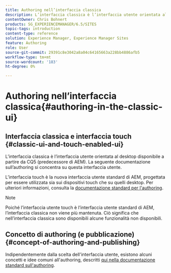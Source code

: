 ```yaml
---
title: Authoring nell’interfaccia classica
description: L’interfaccia classica è l’interfaccia utente orientata al desktop disponibile a partire da CQ5. La seguente documentazione sull’authoring si concentra su questa interfaccia utente. L’interfaccia touch è la nuova interfaccia utente standard di AEM, progettata per essere utilizzata sia sui dispositivi touch che su quelli desktop. Per ulteriori informazioni, consulta la documentazione standard sull’authoring.
contentOwner: Chris Bohnert
products: SG_EXPERIENCEMANAGER/6.5/SITES
topic-tags: introduction
content-type: reference
solution: Experience Manager, Experience Manager Sites
feature: Authoring
role: User
source-git-commit: 29391c8e3042a8a04c64165663a228bb4886afb5
workflow-type: tm+mt
source-wordcount: '183'
ht-degree: 0%

---
```


# Authoring nell’interfaccia classica{#authoring-in-the-classic-ui}

## Interfaccia classica e interfaccia touch {#classic-ui-and-touch-enabled-ui}

L’interfaccia classica è l’interfaccia utente orientata al desktop disponibile a partire da CQ5 (predecessore di AEM). La seguente documentazione sull’authoring si concentra su questa interfaccia utente.

L’interfaccia touch è la nuova interfaccia utente standard di AEM, progettata per essere utilizzata sia sui dispositivi touch che su quelli desktop. Per ulteriori informazioni, consulta la [documentazione standard per l&#39;authoring](/help/sites-authoring/author.md).

>[!NOTE]
>
>Poiché l’interfaccia utente touch è l’interfaccia utente standard di AEM, l’interfaccia classica non viene più mantenuta. Ciò significa che nell’interfaccia classica sono disponibili alcune funzionalità non disponibili.

## Concetto di authoring (e pubblicazione) {#concept-of-authoring-and-publishing}

Indipendentemente dalla scelta dell&#39;interfaccia utente, esistono alcuni concetti e idee comuni all&#39;authoring, descritti [qui nella documentazione standard sull&#39;authoring](/help/sites-authoring/author.md#concept-of-authoring-and-publishing).

